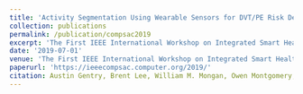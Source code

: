 ```yaml
---
title: 'Activity Segmentation Using Wearable Sensors for DVT/PE Risk Detection'
collection: publications
permalink: /publication/compsac2019
excerpt: 'The First IEEE International Workshop on Integrated Smart Healthcare (WISH 2019) at IEEE COMPSAC, July, 2019.'
date: '2019-07-01'
venue: 'The First IEEE International Workshop on Integrated Smart Healthcare (WISH 2019) at IEEE COMPSAC, July, 2019.'
paperurl: 'https://ieeecompsac.computer.org/2019/'
citation: Austin Gentry, Brent Lee, William M. Mongan, Owen Montgomery, and Kapil Dandekar. Activity Segmentation Using Wearable Sensors for DVT/PE Risk Detection The First IEEE International Workshop on Integrated Smart Healthcare (WISH 2019) at IEEE COMPSAC, July, 2019.
---
```


